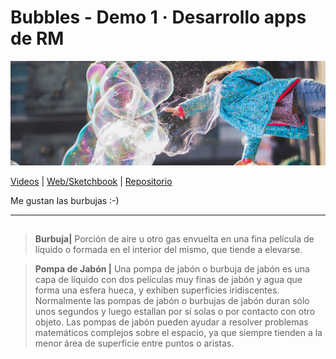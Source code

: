 # Bubbles - Demo 1 · Desarrollo apps de RM  

![Mock](https://github.com/sofiacastaneda/bubbles/blob/main/images/banner.jpg)

[Videos](https://www.google.jp) | [Web/Sketchbook](sofiacastaneda.github.io/bubbles/) | [Repositorio](https://github.com/sofiacastaneda/bubbles)

Me gustan las burbujas :-)
____
## 
>**Burbuja|**
> Porción de aire u otro gas envuelta en una fina película de líquido o formada en el interior del mismo, que tiende a elevarse.

>**Pompa de Jabón |**
> Una pompa de jabón o burbuja de jabón es una capa de líquido con dos películas muy finas de jabón y agua que forma una esfera hueca, y exhiben superficies iridiscentes. Normalmente las pompas de jabón o burbujas de jabón duran sólo unos segundos y luego estallan por sí solas o por contacto con otro objeto. Las pompas de jabón pueden ayudar a resolver problemas matemáticos complejos sobre el espacio, ya que siempre tienden a la menor área de superficie entre puntos o aristas.
